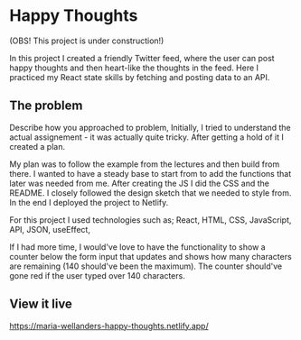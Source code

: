 # Happy Thoughts
(OBS! This project is under construction!)

In this project I created a friendly Twitter feed, where the user can post happy thoughts and then heart-like the thoughts in the feed. Here I practiced my React state skills by fetching and posting data to an API.

## The problem

Describe how you approached to problem,
Initially, I tried to understand the actual assignement - it was actually quite tricky. After getting a hold of it I created a plan.

My plan was to follow the example from the lectures and then build from there. I wanted to have a steady base to start from to add the functions that later was needed from me. After creating the JS I did the CSS and the README. I closely followed the design sketch that we needed to style from. In the end I deployed the project to Netlify.

For this project I used technologies such as; React, HTML, CSS, JavaScript, API, JSON, useEffect, 

If I had more time, I would've love to have the functionality to show a counter below the form input that updates and shows how many characters are remaining (140 should've been the maximum). The counter should've gone red if the user typed over 140 characters.

## View it live

https://maria-wellanders-happy-thoughts.netlify.app/